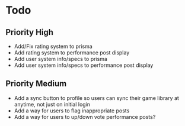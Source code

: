 # Todo

## Priority High

- Add/Fix rating system to prisma
- Add rating system to performance post display
- Add user system info/specs to prisma
- Add user system info/specs to performance post display

## Priority Medium

- Add a sync button to profile so users can sync their game library at anytime,
  not just on initial login
- Add a way for users to flag inappropriate posts
- Add a way for users to up/down vote performance posts?
